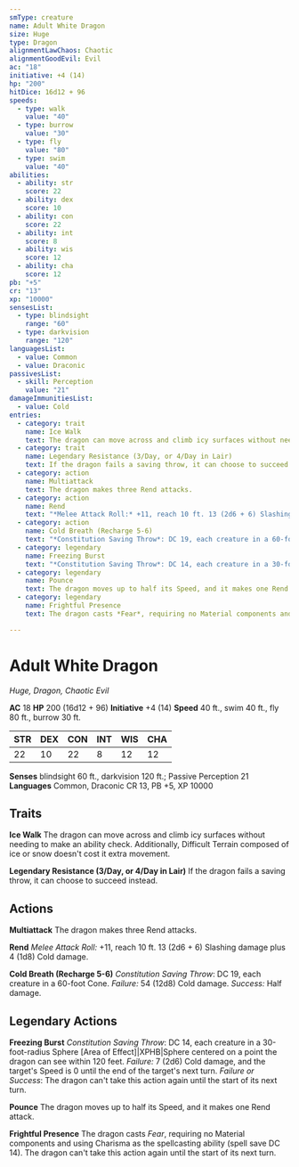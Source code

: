```yaml
---
smType: creature
name: Adult White Dragon
size: Huge
type: Dragon
alignmentLawChaos: Chaotic
alignmentGoodEvil: Evil
ac: "18"
initiative: +4 (14)
hp: "200"
hitDice: 16d12 + 96
speeds:
  - type: walk
    value: "40"
  - type: burrow
    value: "30"
  - type: fly
    value: "80"
  - type: swim
    value: "40"
abilities:
  - ability: str
    score: 22
  - ability: dex
    score: 10
  - ability: con
    score: 22
  - ability: int
    score: 8
  - ability: wis
    score: 12
  - ability: cha
    score: 12
pb: "+5"
cr: "13"
xp: "10000"
sensesList:
  - type: blindsight
    range: "60"
  - type: darkvision
    range: "120"
languagesList:
  - value: Common
  - value: Draconic
passivesList:
  - skill: Perception
    value: "21"
damageImmunitiesList:
  - value: Cold
entries:
  - category: trait
    name: Ice Walk
    text: The dragon can move across and climb icy surfaces without needing to make an ability check. Additionally, Difficult Terrain composed of ice or snow doesn't cost it extra movement.
  - category: trait
    name: Legendary Resistance (3/Day, or 4/Day in Lair)
    text: If the dragon fails a saving throw, it can choose to succeed instead.
  - category: action
    name: Multiattack
    text: The dragon makes three Rend attacks.
  - category: action
    name: Rend
    text: "*Melee Attack Roll:* +11, reach 10 ft. 13 (2d6 + 6) Slashing damage plus 4 (1d8) Cold damage."
  - category: action
    name: Cold Breath (Recharge 5-6)
    text: "*Constitution Saving Throw*: DC 19, each creature in a 60-foot Cone. *Failure:*  54 (12d8) Cold damage. *Success:*  Half damage."
  - category: legendary
    name: Freezing Burst
    text: "*Constitution Saving Throw*: DC 14, each creature in a 30-foot-radius Sphere [Area of Effect]|XPHB|Sphere centered on a point the dragon can see within 120 feet. *Failure:*  7 (2d6) Cold damage, and the target's Speed is 0 until the end of the target's next turn. *Failure or Success*:  The dragon can't take this action again until the start of its next turn."
  - category: legendary
    name: Pounce
    text: The dragon moves up to half its Speed, and it makes one Rend attack.
  - category: legendary
    name: Frightful Presence
    text: The dragon casts *Fear*, requiring no Material components and using Charisma as the spellcasting ability (spell save DC 14). The dragon can't take this action again until the start of its next turn.

---
```


# Adult White Dragon
*Huge, Dragon, Chaotic Evil*

**AC** 18
**HP** 200 (16d12 + 96)
**Initiative** +4 (14)
**Speed** 40 ft., swim 40 ft., fly 80 ft., burrow 30 ft.

| STR | DEX | CON | INT | WIS | CHA |
| --- | --- | --- | --- | --- | --- |
| 22 | 10 | 22 | 8 | 12 | 12 |

**Senses** blindsight 60 ft., darkvision 120 ft.; Passive Perception 21
**Languages** Common, Draconic
CR 13, PB +5, XP 10000

## Traits

**Ice Walk**
The dragon can move across and climb icy surfaces without needing to make an ability check. Additionally, Difficult Terrain composed of ice or snow doesn't cost it extra movement.

**Legendary Resistance (3/Day, or 4/Day in Lair)**
If the dragon fails a saving throw, it can choose to succeed instead.

## Actions

**Multiattack**
The dragon makes three Rend attacks.

**Rend**
*Melee Attack Roll:* +11, reach 10 ft. 13 (2d6 + 6) Slashing damage plus 4 (1d8) Cold damage.

**Cold Breath (Recharge 5-6)**
*Constitution Saving Throw*: DC 19, each creature in a 60-foot Cone. *Failure:*  54 (12d8) Cold damage. *Success:*  Half damage.

## Legendary Actions

**Freezing Burst**
*Constitution Saving Throw*: DC 14, each creature in a 30-foot-radius Sphere [Area of Effect]|XPHB|Sphere centered on a point the dragon can see within 120 feet. *Failure:*  7 (2d6) Cold damage, and the target's Speed is 0 until the end of the target's next turn. *Failure or Success*:  The dragon can't take this action again until the start of its next turn.

**Pounce**
The dragon moves up to half its Speed, and it makes one Rend attack.

**Frightful Presence**
The dragon casts *Fear*, requiring no Material components and using Charisma as the spellcasting ability (spell save DC 14). The dragon can't take this action again until the start of its next turn.
